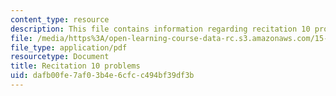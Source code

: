 ```yaml
---
content_type: resource
description: This file contains information regarding recitation 10 problems.
file: /media/https%3A/open-learning-course-data-rc.s3.amazonaws.com/15-053-optimization-methods-in-management-science-spring-2013/dafb00fe7af03b4e6cfcc494bf39df3b_MIT15_053S13_rec10.pdf
file_type: application/pdf
resourcetype: Document
title: Recitation 10 problems
uid: dafb00fe-7af0-3b4e-6cfc-c494bf39df3b
---
```

